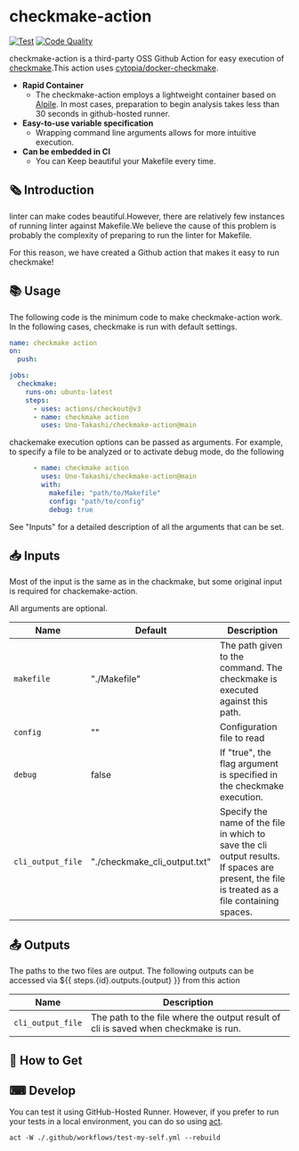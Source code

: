 # checkmake-action

[![Test](https://github.com/Uno-Takashi/checkmake-action/actions/workflows/test-my-self.yml/badge.svg?branch=main)](https://github.com/Uno-Takashi/checkmake-action/actions/workflows/test-my-self.yml)
[![Code Quality](https://github.com/Uno-Takashi/checkmake-action/actions/workflows/code-quality.yml/badge.svg?branch=main)](https://github.com/Uno-Takashi/checkmake-action/actions/workflows/code-quality.yml)

checkmake-action is a third-party OSS Github Action for easy execution of [checkmake](https://github.com/mrtazz/checkmake).This action uses [cytopia/docker-checkmake](https://github.com/cytopia/docker-checkmake).

- **Rapid Container**
  - The checkmake-action employs a lightweight container based on [Alpile](https://hub.docker.com/r/cytopia/checkmake). In most cases, preparation to begin analysis takes less than 30 seconds in github-hosted runner.
- **Easy-to-use variable specification**
  - Wrapping command line arguments allows for more intuitive execution.
- **Can be embedded in CI**
  - You can Keep beautiful your Makefile every time.

## 🗞️ Introduction

linter can make codes beautiful.However, there are relatively few instances of running linter against Makefile.We believe the cause of this problem is probably the complexity of preparing to run the linter for Makefile.

For this reason, we have created a Github action that makes it easy to run checkmake!

## 📚 Usage

The following code is the minimum code to make checkmake-action work. In the following cases, checkmake is run with default settings.

```yaml
name: checkmake action
on:
  push:

jobs:
  checkmake:
    runs-on: ubuntu-latest
    steps:
      - uses: actions/checkout@v3
      - name: checkmake action
        uses: Uno-Takashi/checkmake-action@main
```

chackemake execution options can be passed as arguments. For example, to specify a file to be analyzed or to activate debug mode, do the following

```yaml
      - name: checkmake action
        uses: Uno-Takashi/checkmake-action@main
        with:
          makefile: "path/to/Makefile"
          config: "path/to/config"
          debug: true
```

See "Inputs" for a detailed description of all the arguments that can be set.

## 📥 Inputs

Most of the input is the same as in the chackmake, but some original input is required for chackemake-action.

All arguments are optional.

| Name            | Default                      | Description                                                                                                                                   |
|-----------------|------------------------------|-----------------------------------------------------------------------------------------------------------------------------------------------|
| `makefile`        | "./Makefile"                 | The path given to the command. The checkmake is executed against this path.                                                                   |
| `config`          | ""                           | Configuration file to read                                                                                                                    |
| `debug`           | false                        | If "true", the flag argument is specified in the checkmake execution.                                                                         |
| `cli_output_file` | "./checkmake_cli_output.txt" | Specify the name of the file in which to save the cli output results. If spaces are present, the file is treated as a file containing spaces. |

## 📤 Outputs

The paths to the two files are output. The following outputs can be accessed via ${{ steps.{id}.outputs.{output} }} from this action

| Name            | Description                                                                      |
|-----------------|----------------------------------------------------------------------------------|
| `cli_output_file` | The path to the file where the output result of cli is saved when checkmake is run. |

## 🛒 How to Get

## ⌨ Develop

You can test it using GitHub-Hosted Runner. However, if you prefer to run your tests in a local environment, you can do so using [act](https://github.com/nektos/act).

```shell
act -W ./.github/workflows/test-my-self.yml --rebuild
```
